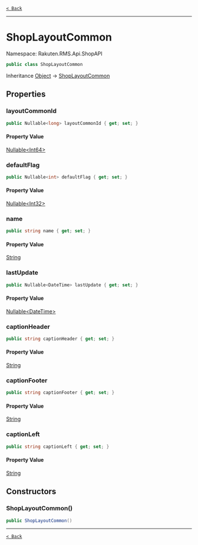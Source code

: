 [`< Back`](./)

---

# ShopLayoutCommon

Namespace: Rakuten.RMS.Api.ShopAPI

```csharp
public class ShopLayoutCommon
```

Inheritance [Object](https://docs.microsoft.com/en-us/dotnet/api/system.object) → [ShopLayoutCommon](./rakuten.rms.api.shopapi.shoplayoutcommon)

## Properties

### **layoutCommonId**

```csharp
public Nullable<long> layoutCommonId { get; set; }
```

#### Property Value

[Nullable&lt;Int64&gt;](https://docs.microsoft.com/en-us/dotnet/api/system.nullable-1)<br>

### **defaultFlag**

```csharp
public Nullable<int> defaultFlag { get; set; }
```

#### Property Value

[Nullable&lt;Int32&gt;](https://docs.microsoft.com/en-us/dotnet/api/system.nullable-1)<br>

### **name**

```csharp
public string name { get; set; }
```

#### Property Value

[String](https://docs.microsoft.com/en-us/dotnet/api/system.string)<br>

### **lastUpdate**

```csharp
public Nullable<DateTime> lastUpdate { get; set; }
```

#### Property Value

[Nullable&lt;DateTime&gt;](https://docs.microsoft.com/en-us/dotnet/api/system.nullable-1)<br>

### **captionHeader**

```csharp
public string captionHeader { get; set; }
```

#### Property Value

[String](https://docs.microsoft.com/en-us/dotnet/api/system.string)<br>

### **captionFooter**

```csharp
public string captionFooter { get; set; }
```

#### Property Value

[String](https://docs.microsoft.com/en-us/dotnet/api/system.string)<br>

### **captionLeft**

```csharp
public string captionLeft { get; set; }
```

#### Property Value

[String](https://docs.microsoft.com/en-us/dotnet/api/system.string)<br>

## Constructors

### **ShopLayoutCommon()**

```csharp
public ShopLayoutCommon()
```

---

[`< Back`](./)
